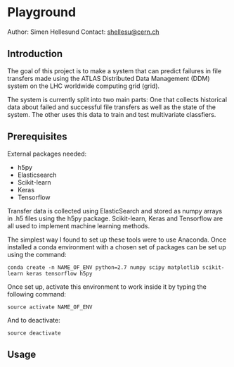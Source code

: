 # Playground
Author: Simen Hellesund
Contact: shellesu@cern.ch

## Introduction
The goal of this project is to make a system that can predict failures in file transfers made using the ATLAS Distributed Data Management (DDM) system on the LHC worldwide computing grid (grid). 

The system is currently split into two main parts: One that collects historical data about failed and successful file transfers as well as the state of the system. The other uses this data to train and test multivariate classfiers.

## Prerequisites
External packages needed:
* h5py
* Elasticsearch
* Scikit-learn
* Keras
* Tensorflow

Transfer data is collected using ElasticSearch and stored as numpy arrays in .h5 files using the h5py package. Scikit-learn, Keras and Tensorflow are all used to implement machine learning methods.

The simplest way I found to set up these tools were to use Anaconda. Once installed a conda environment with a chosen set of packages can be set up using the command:

    conda create -n NAME_OF_ENV python=2.7 numpy scipy matplotlib scikit-learn keras tensorflow h5py

Once set up, activate this environment to work inside it by typing the following command:

    source activate NAME_OF_ENV

And to deactivate:

    source deactivate

## Usage



